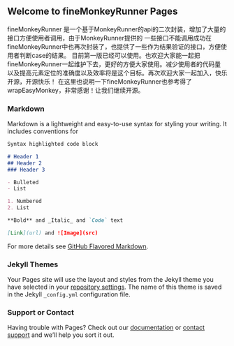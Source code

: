 ## Welcome to fineMonkeyRunner Pages

fineMonkeyRunner 是一个基于MonkeyRunner的api的二次封装，增加了大量的接口方便使用者调用，由于MonkeyRunner提供的
一些接口不能调用成功在 fineMonkeyRunner中也再次封装了，也提供了一些作为结果验证的接口，方便使用者判断case的结果。
目前第一版已经可以使用。也欢迎大家能一起把fineMonkeyRunner一起维护下去，更好的方便大家使用。减少使用者的代码量
以及提高元素定位的准确度以及效率将是这个目标。再次欢迎大家一起加入，快乐开源，开源快乐！
在这里也说明一下fineMonkeyRunner也参考得了wrapEasyMonkey，非常感谢！让我们继续开源。

### Markdown

Markdown is a lightweight and easy-to-use syntax for styling your writing. It includes conventions for

```markdown
Syntax highlighted code block

# Header 1
## Header 2
### Header 3

- Bulleted
- List

1. Numbered
2. List

**Bold** and _Italic_ and `Code` text

[Link](url) and ![Image](src)
```

For more details see [GitHub Flavored Markdown](https://guides.github.com/features/mastering-markdown/).

### Jekyll Themes

Your Pages site will use the layout and styles from the Jekyll theme you have selected in your [repository settings](https://github.com/william5065/fineMonkeyRunner/settings). The name of this theme is saved in the Jekyll `_config.yml` configuration file.

### Support or Contact

Having trouble with Pages? Check out our [documentation](https://help.github.com/categories/github-pages-basics/) or [contact support](https://github.com/contact) and we’ll help you sort it out.
